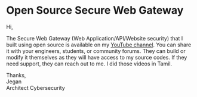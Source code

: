 <h1>Open Source Secure Web Gateway</h1>

<p>Hi,</p>

<p>The Secure Web Gateway (Web Application/API/Website security) that I built using open source is available on my <a href="https://www.youtube.com/channel/UCGBFp1bwadxjrA-MgwD2rTA" target="_blank">YouTube channel</a>. You can share it with your engineers, students, or community forums. They can build or modify it themselves as they will have access to my source codes. If they need support, they can reach out to me. I did those videos in Tamil.</p>

<p>Thanks,<br>
Jegan<br>
Architect Cybersecurity</p>
